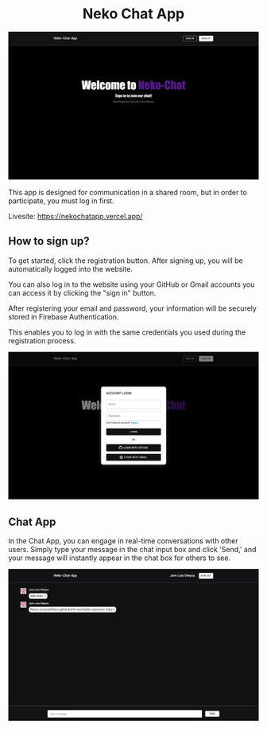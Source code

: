 <h1 style="text-align: center;">Neko Chat App</h1>

![Neko Chat App](/src/app/assets/Neko-chat-App.png)

This app is designed for communication in a shared room, but in order to participate, you must log in first.

Livesite: https://nekochatapp.vercel.app/

## How to sign up?

To get started, click the registration button. After signing up, you will be automatically logged into the website.

You can also log in to the website using your GitHub or Gmail accounts you can access it by clicking the "sign in" button.

After registering your email and password, your information will be securely stored in Firebase Authentication.

This enables you to log in with the same credentials you used during the registration process.

![Login Page](/src/app/assets/login%20neko.png)

## Chat App

In the Chat App, you can engage in real-time conversations with other users.
Simply type your message in the chat input box and click 'Send,'
and your message will instantly appear in the chat box for others to see.

![Neko Chat App](/src/app/assets/neko%20chat%20pic.png)
